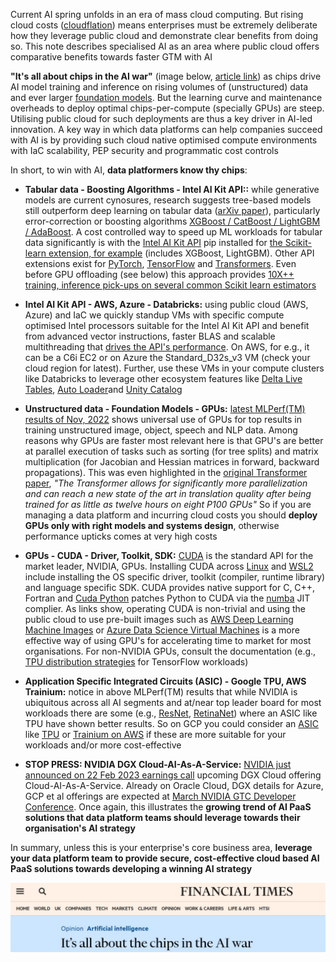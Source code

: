 Current AI spring unfolds in an era of mass cloud computing. But rising cloud costs ([cloudflation](https://www.forbes.com/sites/forbestechcouncil/2023/02/23/three-tips-to-navigate-cloud-flation/)) means enterprises must be extremely deliberate how they leverage public cloud and demonstrate clear benefits from doing so. This note describes specialised AI as an area where public cloud offers comparative benefits towards faster GTM with AI 

**"It's all about chips in the AI war"** (image below, [article link](https://www.ft.com/content/0a16c45f-5739-43ad-abdc-1b91afa83e0d)) as chips drive AI model training and inference on rising volumes of (unstructured) data and ever larger [foundation models](https://en.wikipedia.org/wiki/Foundation_models). But the learning curve and maintenance overheads to deploy optimal chips-per-compute (specially GPUs) are steep. Utilising public cloud for such deployments are thus a key driver in AI-led innovation. A key way in which data platforms can help companies succeed with AI is by providing such cloud native optimised compute environments with IaC scalability, PEP security and programmatic cost controls  

In short, to win with AI, **data platformers know thy chips**: 

- **Tabular data - Boosting Algorithms - Intel AI Kit API::** while generative models are current cynosures, research suggests tree-based models still outperform deep learning on tabular data ([arXiv paper](https://arxiv.org/abs/2207.08815)), particularly error-correction or boosting algorithms [XGBoost / CatBoost / LightGBM / AdaBoost](https://www.geeksforgeeks.org/gradientboosting-vs-adaboost-vs-xgboost-vs-catboost-vs-lightgbm/). A cost controlled way to speed up ML workloads for tabular data significantly is with the [Intel AI Kit API](https://www.intel.com/content/www/us/en/developer/tools/oneapi/ai-analytics-toolkit.html#gs.qdpxi0) pip installed for [the Scikit-learn extension, for example](https://pypi.org/project/scikit-learn-intelex/) (includes XGBoost, LightGBM). Other API extensions exist for [PyTorch](https://pypi.org/project/intel-extension-for-pytorch/), [TensorFlow](https://pypi.org/project/intel-extension-for-tensorflow/) and [Transformers](https://pypi.org/project/intel-extension-for-transformers/). Even before GPU offloading (see below) this approach provides [10X++ training, inference pick-ups on several common Scikit learn estimators](https://github.com/intel/scikit-learn-intelex#-acceleration) 

- **Intel AI Kit API - AWS, Azure - Databricks:** using public cloud (AWS, Azure) and IaC we quickly standup VMs with specific compute optimised Intel processors suitable for the Intel AI Kit API and benefit from advanced vector instructions, faster BLAS and scalable multithreading that [drives the API's performance](https://www.intel.com/content/www/us/en/developer/tools/oneapi/onedal.html#gs.r3jyga). On AWS, for e.g., it can be a C6i EC2 or on Azure the Standard_D32s_v3 VM (check your cloud region for latest). Further, use these VMs in your compute clusters like Databricks to leverage other ecosystem features like [Delta Live Tables](https://www.databricks.com/product/delta-live-tables), [Auto Loader](https://learn.microsoft.com/en-us/azure/databricks/ingestion/auto-loader/)and [Unity Catalog](https://www.databricks.com/product/unity-catalog)  

- **Unstructured data - Foundation Models - GPUs:** [latest MLPerf(TM) results of Nov, 2022](https://mlcommons.org/en/training-normal-21/) shows universal use of GPUs for top results in training unstructured image, object, speech and NLP data. Among reasons why GPUs are faster most relevant here is that GPU's are better at parallel execution of tasks such as sorting (for tree splits) and matrix multiplication (for Jacobian and Hessian matrices in forward, backward propagations). This was even highlighted in the [original Transformer paper](https://arxiv.org/abs/1706.03762), *"The Transformer allows for significantly more parallelization and can reach a new state of the art in translation quality after being trained for as little as twelve hours on eight P100 GPUs"* So if you are managing a data platform and incurring cloud costs you should **deploy GPUs only with right models and systems design**, otherwise performance upticks comes at very high costs 

- **GPUs - CUDA - Driver, Toolkit, SDK:** [CUDA](https://en.wikipedia.org/wiki/CUDA) is the standard API for the market leader, NVIDIA, GPUs. Installing CUDA across [Linux](https://docs.nvidia.com/cuda/cuda-installation-guide-linux/index.html) and [WSL2](https://docs.nvidia.com/cuda/wsl-user-guide/index.html#getting-started-with-cuda-on-wsl) include installing the OS specific driver, toolkit (compiler, runtime library) and language specific SDK. CUDA provides native support for C, C++, Fortran and [Cuda Python](https://developer.nvidia.com/how-to-cuda-python) patches Python to CUDA via the [numba](https://numba.pydata.org/) JIT complier. As links show, operating CUDA is non-trivial and using the public cloud to use pre-built images such as [AWS Deep Learning Machine Images](https://aws.amazon.com/machine-learning/amis/) or [Azure Data Science Virtual Machines](https://azure.microsoft.com/en-us/products/virtual-machines/data-science-virtual-machines/) is a more effective way of using GPU's for accelerating time to market for most organisations. For non-NVIDIA GPUs, consult the documentation (e.g., [TPU distribution strategies](https://www.tensorflow.org/guide/tpu#distribution_strategies) for TensorFlow workloads)

- **Application Specific Integrated Circuits (ASIC) - Google TPU, AWS Trainium:** notice in above MLPerf(TM) results that while NVIDIA is ubiquitous across all AI segments and at/near top leader board for most workloads there are some (e.g., [ResNet](https://en.wikipedia.org/wiki/Residual_neural_network), [RetinaNet](https://paperswithcode.com/method/retinanet)) where an ASIC like TPU have shown better results. So on GCP you could consider an [ASIC](https://en.wikipedia.org/wiki/Application-specific_integrated_circuit) like [TPU](https://cloud.google.com/tpu/docs/tpus) or [Trainium on AWS](https://aws.amazon.com/machine-learning/trainium/) if these are more suitable for your workloads and/or more cost-effective 

- **STOP PRESS: NVIDIA DGX Cloud-AI-As-A-Service:** [NVIDIA just announced on 22 Feb 2023 earnings call](https://www.crn.com/news/components-peripherals/nvidia-teases-dgx-cloud-ai-as-a-service-as-earnings-wow-wall-street) upcoming DGX Cloud offering Cloud-AI-As-A-Service. Already on Oracle Cloud, DGX details for Azure, GCP et al offerings are expected at [March NVIDIA GTC Developer Conference](https://www.nvidia.com/gtc/). Once again, this illustrates the **growing trend of AI PaaS solutions that data platform teams should leverage towards their organisation's AI strategy**  

In summary, unless this is your enterprise's core business area, **leverage your data platform team to provide secure, cost-effective cloud based AI PaaS solutions towards developing a winning AI strategy** 

<p align="center">
  <img src="https://github.com/shanlodh/pragmaticdataplatformer/blob/main/004_KnowThyChips/Images/ChipsInAI.jpg" />
</p>